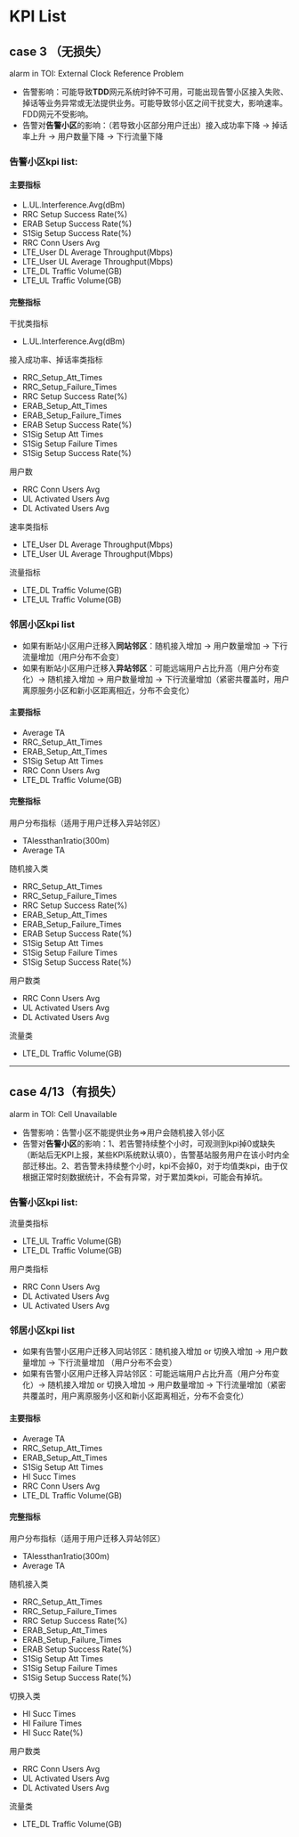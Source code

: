 # KPI List

## case 3 （无损失）

alarm in TOI: External Clock Reference Problem

+ 告警影响：可能导致**TDD**网元系统时钟不可用，可能出现告警小区接入失败、掉话等业务异常或无法提供业务。可能导致邻小区之间干扰变大，影响速率。FDD网元不受影响。
+ 告警对**告警小区**的影响：（若导致小区部分用户迁出）接入成功率下降 -> 掉话率上升 -> 用户数量下降 -> 下行流量下降

### 告警小区kpi list:

#### 主要指标

- L.UL.Interference.Avg(dBm)
- RRC Setup Success Rate(%)
- ERAB Setup Success Rate(%)
- S1Sig Setup Success Rate(%)
- RRC Conn Users Avg
- LTE_User DL Average Throughput(Mbps)
- LTE_User UL Average Throughput(Mbps)
- LTE_DL Traffic Volume(GB)
- LTE_UL Traffic Volume(GB)

#### 完整指标

干扰类指标

- L.UL.Interference.Avg(dBm)

接入成功率、掉话率类指标

- RRC_Setup_Att_Times
- RRC_Setup_Failure_Times
- RRC Setup Success Rate(%)
- ERAB_Setup_Att_Times
- ERAB_Setup_Failure_Times
- ERAB Setup Success Rate(%)
- S1Sig Setup Att Times
- S1Sig Setup Failure Times
- S1Sig Setup Success Rate(%)

用户数

- RRC Conn Users Avg
- UL Activated Users Avg
- DL Activated Users Avg

速率类指标

- LTE_User DL Average Throughput(Mbps)
- LTE_User UL Average Throughput(Mbps)

流量指标

- LTE_DL Traffic Volume(GB)
- LTE_UL Traffic Volume(GB)


### 邻居小区kpi list

+ 如果有断站小区用户迁移入**同站邻区**：随机接入增加  ->  用户数量增加 ->  下行流量增加（用户分布不会变）
+ 如果有断站小区用户迁移入**异站邻区**：可能远端用户占比升高（用户分布变化）-> 随机接入增加  ->  用户数量增加 ->  下行流量增加（紧密共覆盖时，用户离原服务小区和新小区距离相近，分布不会变化）

#### 主要指标

- Average TA
- RRC_Setup_Att_Times
- ERAB_Setup_Att_Times
- S1Sig Setup Att Times
- RRC Conn Users Avg
- LTE_DL Traffic Volume(GB)

#### 完整指标

用户分布指标（适用于用户迁移入异站邻区）

- TAlessthan1ratio(300m)
- Average TA

随机接入类

- RRC_Setup_Att_Times
- RRC_Setup_Failure_Times
- RRC Setup Success Rate(%)
- ERAB_Setup_Att_Times
- ERAB_Setup_Failure_Times
- ERAB Setup Success Rate(%)
- S1Sig Setup Att Times
- S1Sig Setup Failure Times
- S1Sig Setup Success Rate(%)

用户数类

- RRC Conn Users Avg
- UL Activated Users Avg
- DL Activated Users Avg

流量类

- LTE_DL Traffic Volume(GB)




----------

## case 4/13（有损失）

alarm in TOI: Cell Unavailable

+ 告警影响：告警小区不能提供业务=>用户会随机接入邻小区
+ 告警对**告警小区**的影响：1、若告警持续整个小时，可观测到kpi掉0或缺失（断站后无KPI上报，某些KPI系统默认填0），告警基站服务用户在该小时内全部迁移出。2、若告警未持续整个小时，kpi不会掉0，对于均值类kpi，由于仅根据正常时刻数据统计，不会有异常，对于累加类kpi，可能会有掉坑。

### 告警小区kpi list:

流量类指标

- LTE_UL Traffic Volume(GB)
- LTE_DL Traffic Volume(GB)

用户类指标

- RRC Conn Users Avg
- DL Activated Users Avg
- UL Activated Users Avg


### 邻居小区kpi list

+ 如果有告警小区用户迁移入同站邻区：随机接入增加 or 切换入增加  ->  用户数量增加 ->  下行流量增加
（用户分布不会变）
+ 如果有告警小区用户迁移入异站邻区：可能远端用户占比升高（用户分布变化）-> 随机接入增加 or 切换入增加  ->  用户数量增加 ->  下行流量增加（紧密共覆盖时，用户离原服务小区和新小区距离相近，分布不会变化）


#### 主要指标

- Average TA
- RRC_Setup_Att_Times
- ERAB_Setup_Att_Times
- S1Sig Setup Att Times
- HI Succ Times
- RRC Conn Users Avg
- LTE_DL Traffic Volume(GB)

#### 完整指标

用户分布指标（适用于用户迁移入异站邻区）

- TAlessthan1ratio(300m)
- Average TA

随机接入类

- RRC_Setup_Att_Times
- RRC_Setup_Failure_Times
- RRC Setup Success Rate(%)
- ERAB_Setup_Att_Times
- ERAB_Setup_Failure_Times
- ERAB Setup Success Rate(%)
- S1Sig Setup Att Times
- S1Sig Setup Failure Times
- S1Sig Setup Success Rate(%)

切换入类

- HI Succ Times
- HI Failure Times
- HI Succ Rate(%)

用户数类

- RRC Conn Users Avg
- UL Activated Users Avg
- DL Activated Users Avg

流量类

- LTE_DL Traffic Volume(GB)

